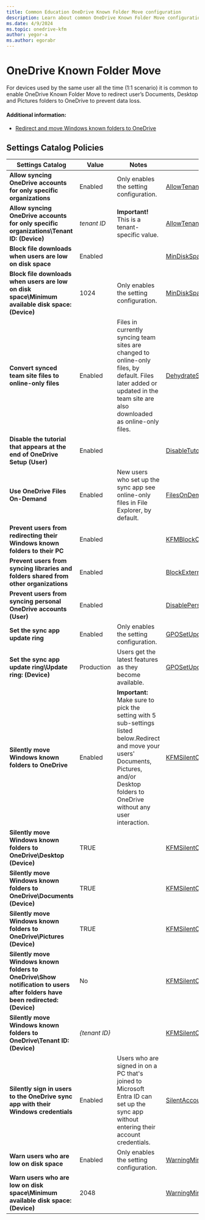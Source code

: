 ```yaml
---
title: Common Education OneDrive Known Folder Move configuration
description: Learn about common OneDrive Known Folder Move configuration used by Education organizations in Intune.
ms.date: 4/9/2024
ms.topic: onedrive-kfm
author: yegor-a
ms.author: egorabr
---
```


# OneDrive Known Folder Move

For devices used by the same user all the time (1:1 scenario) it is common to enable OneDrive Known Folder Move to redirect user’s Documents, Desktop and Pictures folders to OneDrive to prevent data loss.

#### Additional information:

- [Redirect and move Windows known folders to OneDrive](/sharepoint/redirect-known-folders)

## Settings Catalog Policies
  | **Settings Catalog** | **Value** | **Notes** | **CSP** |
  |---|---|---|---|
  | **Allow syncing OneDrive accounts for only specific organizations** | Enabled | Only enables the setting configuration. | [AllowTenantList](/sharepoint/use-group-policy#AllowTenantList) |
  | **Allow syncing OneDrive accounts for only specific organizations\Tenant ID: (Device)** | _tenant ID_ | **Important!** This is a tenant-specific value. | [AllowTenantList](/sharepoint/use-group-policy#AllowTenantList) |
  | **Block file downloads when users are low on disk space** | Enabled | | [MinDiskSpaceLimitInMB](/sharepoint/use-group-policy#MinDiskSpaceLimitInMB) |
  | **Block file downloads when users are low on disk space\Minimum available disk space: (Device)** | 1024 | Only enables the setting configuration. | [MinDiskSpaceLimitInMB](/sharepoint/use-group-policy#MinDiskSpaceLimitInMB) |
  | **Convert synced team site files to online-only files** | Enabled | Files in currently syncing team sites are changed to online-only files, by default. Files later added or updated in the team site are also downloaded as online-only files. | [DehydrateSyncedTeamSites](/sharepoint/use-group-policy#)DehydrateSyncedTeamSites |
  | **Disable the tutorial that appears at the end of OneDrive Setup (User)** | Enabled | | [DisableTutorial](/sharepoint/use-group-policy#DisableTutorial) |
  | **Use OneDrive Files On-Demand** | Enabled | New users who set up the sync app see online-only files in File Explorer, by default. | [FilesOnDemandEnabled](/sharepoint/use-group-policy#FilesOnDemandEnabled) |
  | **Prevent users from redirecting their Windows known folders to their PC** | Enabled | | [KFMBlockOptOut](/sharepoint/use-group-policy#KFMBlockOptOut) |
  | **Prevent users from syncing libraries and folders shared from other organizations** | Enabled | | [BlockExternalSync](/sharepoint/use-group-policy#BlockExternalSync) |
  | **Prevent users from syncing personal OneDrive accounts (User)** | Enabled | | [DisablePersonalSync](/sharepoint/use-group-policy#DisablePersonalSync) |
  | **Set the sync app update ring** | Enabled | Only enables the setting configuration. | [GPOSetUpdateRing](/sharepoint/use-group-policy#GPOSetUpdateRing) |
  | **Set the sync app update ring\Update ring: (Device)** | Production | Users get the latest features as they become available. | [GPOSetUpdateRing](/sharepoint/use-group-policy#GPOSetUpdateRing) |
  | **Silently move Windows known folders to OneDrive** | Enabled | **Important:** Make sure to pick the setting with 5 sub-settings listed below.Redirect and move your users' Documents, Pictures, and/or Desktop folders to OneDrive without any user interaction. | [KFMSilentOptIn](/sharepoint/use-group-policy#KFMSilentOptIn) |
  | **Silently move Windows known folders to OneDrive\Desktop (Device)** | TRUE | | [KFMSilentOptIn](/sharepoint/use-group-policy#KFMSilentOptIn) |
  | **Silently move Windows known folders to OneDrive\Documents (Device)** | TRUE | | [KFMSilentOptIn](/sharepoint/use-group-policy#KFMSilentOptIn) |
  | **Silently move Windows known folders to OneDrive\Pictures (Device)** | TRUE | | [KFMSilentOptIn](/sharepoint/use-group-policy#KFMSilentOptIn) |
  | **Silently move Windows known folders to OneDrive\Show notification to users after folders have been redirected: (Device)** | No | | [KFMSilentOptIn](/sharepoint/use-group-policy#KFMSilentOptIn) |
  | **Silently move Windows known folders to OneDrive\Tenant ID: (Device)** | _{tenant ID}_ | | [KFMSilentOptIn](/sharepoint/use-group-policy#KFMSilentOptIn) |
  | **Silently sign in users to the OneDrive sync app with their Windows credentials** | Enabled | Users who are signed in on a PC that's joined to Microsoft Entra ID can set up the sync app without entering their account credentials. | [SilentAccountConfig](/sharepoint/use-group-policy#SilentAccountConfig) |
  | **Warn users who are low on disk space** | Enabled | Only enables the setting configuration. | [WarningMinDiskSpaceLimitInMB](/sharepoint/use-group-policy#WarningMinDiskSpaceLimitInMB) |
  | **Warn users who are low on disk space\Minimum available disk space: (Device)** | 2048 | | [WarningMinDiskSpaceLimitInMB](/sharepoint/use-group-policy#WarningMinDiskSpaceLimitInMB) |

